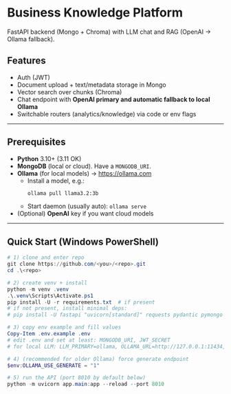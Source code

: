 # Business Knowledge Platform
FastAPI backend (Mongo + Chroma) with LLM chat and RAG (OpenAI → Ollama fallback).

## Features
- Auth (JWT)
- Document upload + text/metadata storage in Mongo
- Vector search over chunks (Chroma)
- Chat endpoint with **OpenAI primary and automatic fallback to local Ollama**
- Switchable routers (analytics/knowledge) via code or env flags

---

## Prerequisites
- **Python** 3.10+ (3.11 OK)
- **MongoDB** (local or cloud). Have a `MONGODB_URI`.
- **Ollama** (for local models) → https://ollama.com  
  - Install a model, e.g.:
    ```bash
    ollama pull llama3.2:3b
    ```
  - Start daemon (usually auto): `ollama serve`
- (Optional) **OpenAI** key if you want cloud models

---

## Quick Start (Windows PowerShell)
```powershell
# 1) clone and enter repo
git clone https://github.com/<you>/<repo>.git
cd .\<repo>

# 2) create venv + install
python -m venv .venv
.\.venv\Scripts\Activate.ps1
pip install -U -r requirements.txt  # if present
# if not present, install minimal deps:
# pip install -U fastapi "uvicorn[standard]" requests pydantic pymongo python-dotenv chromadb

# 3) copy env example and fill values
Copy-Item .env.example .env
# edit .env and set at least: MONGODB_URI, JWT_SECRET
# for local LLM: LLM_PRIMARY=ollama, OLLAMA_URL=http://127.0.0.1:11434, LLM_MODEL=llama3.2:3b

# 4) (recommended for older Ollama) force generate endpoint
$env:OLLAMA_USE_GENERATE = "1"

# 5) run the API (port 8010 by default below)
python -m uvicorn app.main:app --reload --port 8010
